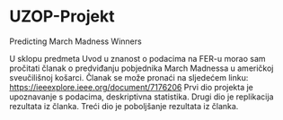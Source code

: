# UZOP-Projekt
Predicting March Madness Winners

U sklopu predmeta Uvod u znanost o podacima na FER-u morao sam pročitati članak o predviđanju pobjednika March Madnessa u američkoj sveučilišnoj košarci. Članak se može pronaći na sljedećem linku: https://ieeexplore.ieee.org/document/7176206
Prvi dio projekta je upoznavanje s podacima, deskriptivna statistika. 
Drugi dio je replikacija rezultata iz članka.
Treći dio je poboljšanje rezultata iz članka.
